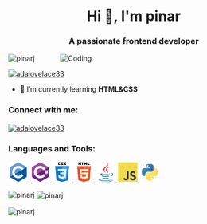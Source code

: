 <h1 align="center">Hi 👋, I'm pinar</h1>
<h3 align="center">A passionate frontend developer </h3>
<img align="right" alt="Coding" width="400" src="https://camo.githubusercontent.com/3612ee9ed74410f8215009e743bde46d2bd74b96bc330563604211dc5f35d4b1/68747470733a2f2f63646e2e6472696262626c652e636f6d2f75736572732f323730343431342f73637265656e73686f74732f373436363930332f6d656469612f62303861623537363331366264343538326665663138396634373163643965352e676966 ">
<p align="left"> <img src="https://komarev.com/ghpvc/?username=pinarj&label=Profile%20views&color=0e75b6&style=flat" alt="pinarj" /> </p>

<p align="left"> <a href="https://twitter.com/adalovelace33" target="blank"><img src="https://img.shields.io/twitter/follow/adalovelace33?logo=twitter&style=for-the-badge" alt="adalovelace33" /></a> </p>

- 🌱 I’m currently learning **HTML&CSS**

<h3 align="left">Connect with me:</h3>
<p align="left">
<a href="https://twitter.com/adalovelace33" target="blank"><img align="center" src="https://raw.githubusercontent.com/rahuldkjain/github-profile-readme-generator/master/src/images/icons/Social/twitter.svg" alt="adalovelace33" height="30" width="40" /></a>
</p>

<h3 align="left">Languages and Tools:</h3>
<p align="left"> <a href="https://www.cprogramming.com/" target="_blank" rel="noreferrer"> <img src="https://raw.githubusercontent.com/devicons/devicon/master/icons/c/c-original.svg" alt="c" width="40" height="40"/> </a> <a href="https://www.w3schools.com/cs/" target="_blank" rel="noreferrer"> <img src="https://raw.githubusercontent.com/devicons/devicon/master/icons/csharp/csharp-original.svg" alt="csharp" width="40" height="40"/> </a> <a href="https://www.w3schools.com/css/" target="_blank" rel="noreferrer"> <img src="https://raw.githubusercontent.com/devicons/devicon/master/icons/css3/css3-original-wordmark.svg" alt="css3" width="40" height="40"/> </a> <a href="https://www.w3.org/html/" target="_blank" rel="noreferrer"> <img src="https://raw.githubusercontent.com/devicons/devicon/master/icons/html5/html5-original-wordmark.svg" alt="html5" width="40" height="40"/> </a> <a href="https://www.java.com" target="_blank" rel="noreferrer"> <img src="https://raw.githubusercontent.com/devicons/devicon/master/icons/java/java-original.svg" alt="java" width="40" height="40"/> </a> <a href="https://developer.mozilla.org/en-US/docs/Web/JavaScript" target="_blank" rel="noreferrer"> <img src="https://raw.githubusercontent.com/devicons/devicon/master/icons/javascript/javascript-original.svg" alt="javascript" width="40" height="40"/> </a> <a href="https://www.python.org" target="_blank" rel="noreferrer"> <img src="https://raw.githubusercontent.com/devicons/devicon/master/icons/python/python-original.svg" alt="python" width="40" height="40"/> </a> </p>

<p><img align="left" src="https://github-readme-stats.vercel.app/api/top-langs?username=pinarj&show_icons=true&locale=en&layout=compact" alt="pinarj" /></p>

<p>&nbsp;<img align="center" src="https://github-readme-stats.vercel.app/api?username=pinarj&show_icons=true&locale=en" alt="pinarj" /></p>

<p><img align="center" src="https://github-readme-streak-stats.herokuapp.com/?user=pinarj&" alt="pinarj" /></p>
